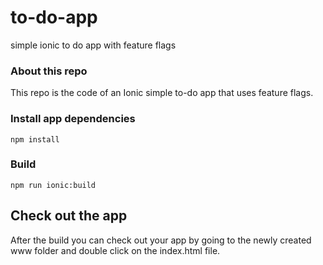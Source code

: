 # to-do-app
simple ionic to do app with feature flags

### About this repo
This repo is the code of an Ionic simple to-do app that uses feature flags.

### Install app dependencies
```
npm install
```

### Build
```
npm run ionic:build
```

## Check out the app
After the build you can check out your app by going to the newly created www folder and double click on the index.html file.



